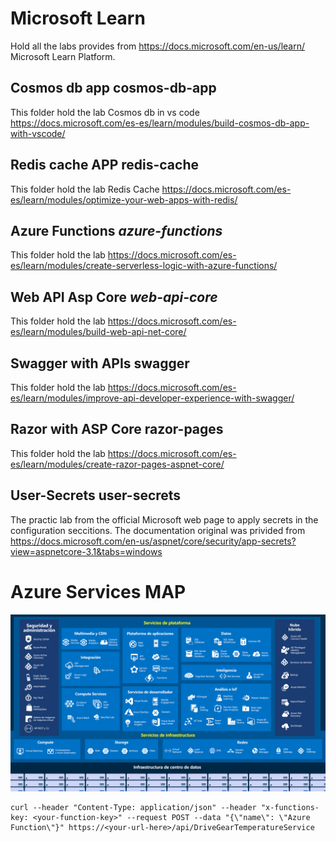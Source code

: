 # Microsoft Learn
Hold all the labs provides from https://docs.microsoft.com/en-us/learn/ Microsoft Learn Platform.

## Cosmos db app **cosmos-db-app**
This folder hold the lab Cosmos db in vs code https://docs.microsoft.com/es-es/learn/modules/build-cosmos-db-app-with-vscode/ 
## Redis cache APP **redis-cache**
This folder hold the lab Redis Cache https://docs.microsoft.com/es-es/learn/modules/optimize-your-web-apps-with-redis/
## Azure Functions *azure-functions*
This folder hold the lab https://docs.microsoft.com/es-es/learn/modules/create-serverless-logic-with-azure-functions/
## Web API Asp Core *web-api-core*
This folder hold the lab https://docs.microsoft.com/es-es/learn/modules/build-web-api-net-core/
## Swagger with APIs **swagger**
This folder hold the lab https://docs.microsoft.com/es-es/learn/modules/improve-api-developer-experience-with-swagger/
## Razor with ASP Core **razor-pages**
This folder hold the lab https://docs.microsoft.com/es-es/learn/modules/create-razor-pages-aspnet-core/
## User-Secrets **user-secrets**
The practic lab from the official Microsoft web page to apply secrets in the configuration seccitions.
The documentation original was privided from https://docs.microsoft.com/en-us/aspnet/core/security/app-secrets?view=aspnetcore-3.1&tabs=windows


# Azure Services MAP

![Azure Map](services.png)

```
curl --header "Content-Type: application/json" --header "x-functions-key: <your-function-key>" --request POST --data "{\"name\": \"Azure Function\"}" https://<your-url-here>/api/DriveGearTemperatureService
```